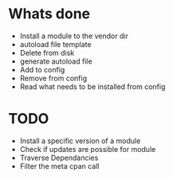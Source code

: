 # Whats done
* Install a module to the vendor dir
* autoload file template
* Delete from disk
* generate autoload file
* Add to config
* Remove from config
* Read what needs to be installed from config


# TODO
* Install a specific version of a module
* Check if updates are possible for module
* Traverse Dependancies
* Filter the meta cpan call
